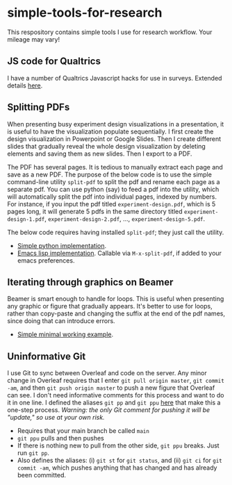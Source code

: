 # simple-tools-for-research
This respository contains simple tools I use for research workflow. Your mileage may vary! 

## JS code for Qualtrics
I have a number of Qualtrics Javascript hacks for use in surveys. Extended details [here](q-js/README.md). 

## Splitting PDFs 
When presenting busy experiment design visualizations in a presentation, it is useful to have the visualization populate sequentially. I first create the design visualization in Powerpoint or Google Slides. Then I create different slides that gradually reveal the whole design visualization by deleting elements and saving them as new slides. Then I export to a PDF. 

The PDF has several pages. It is tedious to manually extract each page and save as a new PDF. The purpose of the below code is to use the simple command-line utility `split-pdf` to split the pdf and rename each page as a separate pdf. You can use python (say) to feed a pdf into the utility, which will automatically split the pdf into individual pages, indexed by numbers. For instance, if you input the pdf titled `experiment-design.pdf`, which is 5 pages long, it will generate 5 pdfs in the same directory titled `experiment-design-1.pdf`, `experiment-design-2.pdf`, ..., `experiment-design-5.pdf`. 

The below code requires having installed `split-pdf`; they just call the utility. 

- [Simple python implementation](split-pdf.py). 
- [Emacs lisp implementation](split-pdf.lisp). Callable via `M-x-split-pdf`, if added to your emacs preferences. 

## Iterating through graphics on Beamer
Beamer is smart enough to handle for loops. This is useful when presenting any graphic or figure that gradually appears. It's better to use for loops, rather than copy-paste and changing the suffix at the end of the pdf names, since doing that can introduce errors.
- [Simple minimal working example](iterate-visualization-example.tex). 

## Uninformative Git
I use Git to sync between Overleaf and code on the server. Any minor
change in Overleaf requires that I enter `git pull origin master`, `git commit
-am`, and then `git push origin master` to push a new figure that Overleaf can see. I
don't need informative comments for this process and want to do it in one line. I defined the aliases `git
pp` and `git ppu` [here](gitconfig) that make this a one-step
process. *Warning: the only Git comment for pushing it will be "update," so use at your
own risk.* 
- Requires that your main branch be called `main` 
- `git ppu` pulls and then pushes
- If there is nothing new to pull from the other side, `git ppu` breaks. Just run `git
  pp`. 
- Also defines the aliases: (i) `git st` for `git status`, and (ii) `git ci` for
  `git commit -am`, which pushes anything that has changed and has
  already been committed. 
  

